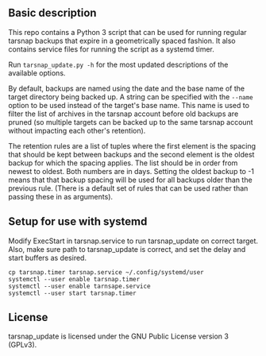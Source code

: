 Basic description
-----------------
This repo contains a Python 3 script that can be used for running regular tarsnap backups that expire in a geometrically spaced fashion. It also contains service files for running the script as a systemd timer.

Run `tarsnap_update.py -h` for the most updated descriptions of the available options.

By default, backups are named using the date and the base name of the target directory being backed up. A string can be specified with the `--name` option to be used instead of the target's base name. This name is used to filter the list of archives in the tarsnap account before old backups are pruned (so multiple targets can be backed up to the same tarsnap account without impacting each other's retention).

The retention rules are a list of tuples where the first element is the spacing that should be kept between backups and the second element is the oldest backup for which the spacing applies. The list should be in order from newest to oldest. Both numbers are in days. Setting the oldest backup to -1 means that that backup spacing will be used for all backups older than the previous rule. (There is a default set of rules that can be used rather than passing these in as arguments).

Setup for use with systemd
--------------------------
Modify ExecStart in tarsnap.service to run tarsnap_update on correct target. Also, make sure path to tarsnap_update is correct, and set the delay and start buffers as desired.

	cp tarsnap.timer tarsnap.service ~/.config/systemd/user
	systemctl --user enable tarsnap.timer
	systemctl --user enable tarnsape.service
	systemctl --user start tarsnap.timer 

License
-------
tarsnap_update is licensed under the GNU Public License version 3 (GPLv3).

